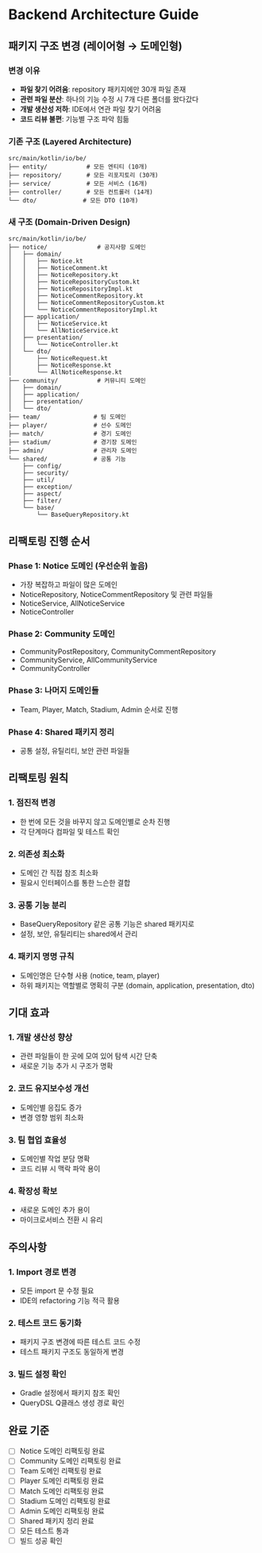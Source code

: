 # Backend Architecture Guide

## 패키지 구조 변경 (레이어형 → 도메인형)

### 변경 이유
- **파일 찾기 어려움**: repository 패키지에만 30개 파일 존재
- **관련 파일 분산**: 하나의 기능 수정 시 7개 다른 폴더를 왔다갔다
- **개발 생산성 저하**: IDE에서 연관 파일 찾기 어려움
- **코드 리뷰 불편**: 기능별 구조 파악 힘듦

### 기존 구조 (Layered Architecture)
```
src/main/kotlin/io/be/
├── entity/           # 모든 엔티티 (10개)
├── repository/       # 모든 리포지토리 (30개)
├── service/          # 모든 서비스 (16개)
├── controller/       # 모든 컨트롤러 (14개)
└── dto/             # 모든 DTO (10개)
```

### 새 구조 (Domain-Driven Design)
```
src/main/kotlin/io/be/
├── notice/              # 공지사항 도메인
│   ├── domain/
│   │   ├── Notice.kt
│   │   ├── NoticeComment.kt
│   │   ├── NoticeRepository.kt
│   │   ├── NoticeRepositoryCustom.kt
│   │   ├── NoticeRepositoryImpl.kt
│   │   ├── NoticeCommentRepository.kt
│   │   ├── NoticeCommentRepositoryCustom.kt
│   │   └── NoticeCommentRepositoryImpl.kt
│   ├── application/
│   │   ├── NoticeService.kt
│   │   └── AllNoticeService.kt
│   ├── presentation/
│   │   └── NoticeController.kt
│   └── dto/
│       ├── NoticeRequest.kt
│       ├── NoticeResponse.kt
│       └── AllNoticeResponse.kt
├── community/           # 커뮤니티 도메인
│   ├── domain/
│   ├── application/
│   ├── presentation/
│   └── dto/
├── team/               # 팀 도메인
├── player/             # 선수 도메인
├── match/              # 경기 도메인
├── stadium/            # 경기장 도메인
├── admin/              # 관리자 도메인
└── shared/             # 공통 기능
    ├── config/
    ├── security/
    ├── util/
    ├── exception/
    ├── aspect/
    ├── filter/
    └── base/
        └── BaseQueryRepository.kt
```

## 리팩토링 진행 순서

### Phase 1: Notice 도메인 (우선순위 높음)
- 가장 복잡하고 파일이 많은 도메인
- NoticeRepository, NoticeCommentRepository 및 관련 파일들
- NoticeService, AllNoticeService
- NoticeController

### Phase 2: Community 도메인
- CommunityPostRepository, CommunityCommentRepository
- CommunityService, AllCommunityService
- CommunityController

### Phase 3: 나머지 도메인들
- Team, Player, Match, Stadium, Admin 순서로 진행

### Phase 4: Shared 패키지 정리
- 공통 설정, 유틸리티, 보안 관련 파일들

## 리팩토링 원칙

### 1. 점진적 변경
- 한 번에 모든 것을 바꾸지 않고 도메인별로 순차 진행
- 각 단계마다 컴파일 및 테스트 확인

### 2. 의존성 최소화
- 도메인 간 직접 참조 최소화
- 필요시 인터페이스를 통한 느슨한 결합

### 3. 공통 기능 분리
- BaseQueryRepository 같은 공통 기능은 shared 패키지로
- 설정, 보안, 유틸리티는 shared에서 관리

### 4. 패키지 명명 규칙
- 도메인명은 단수형 사용 (notice, team, player)
- 하위 패키지는 역할별로 명확히 구분 (domain, application, presentation, dto)

## 기대 효과

### 1. 개발 생산성 향상
- 관련 파일들이 한 곳에 모여 있어 탐색 시간 단축
- 새로운 기능 추가 시 구조가 명확

### 2. 코드 유지보수성 개선
- 도메인별 응집도 증가
- 변경 영향 범위 최소화

### 3. 팀 협업 효율성
- 도메인별 작업 분담 명확
- 코드 리뷰 시 맥락 파악 용이

### 4. 확장성 확보
- 새로운 도메인 추가 용이
- 마이크로서비스 전환 시 유리

## 주의사항

### 1. Import 경로 변경
- 모든 import 문 수정 필요
- IDE의 refactoring 기능 적극 활용

### 2. 테스트 코드 동기화
- 패키지 구조 변경에 따른 테스트 코드 수정
- 테스트 패키지 구조도 동일하게 변경

### 3. 빌드 설정 확인
- Gradle 설정에서 패키지 참조 확인
- QueryDSL Q클래스 생성 경로 확인

## 완료 기준

- [ ] Notice 도메인 리팩토링 완료
- [ ] Community 도메인 리팩토링 완료  
- [ ] Team 도메인 리팩토링 완료
- [ ] Player 도메인 리팩토링 완료
- [ ] Match 도메인 리팩토링 완료
- [ ] Stadium 도메인 리팩토링 완료
- [ ] Admin 도메인 리팩토링 완료
- [ ] Shared 패키지 정리 완료
- [ ] 모든 테스트 통과
- [ ] 빌드 성공 확인